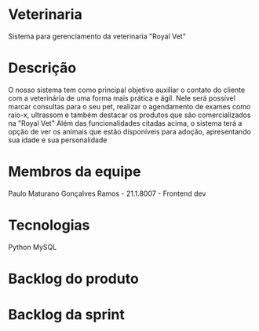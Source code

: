 # Veterinaria

Sistema para gerenciamento da veterinaria "Royal Vet"

# Descrição

O nosso sistema tem como principal objetivo auxiliar o contato do cliente com a veterinária de uma forma mais prática e ágil.
Nele será possível marcar consultas para o seu pet, realizar o agendamento de exames como raio-x, ultrassom e também destacar os produtos que são comercializados na "Royal Vet"
Além das funcionalidades citadas acima, o sistema terá a opção de ver os animais que estão disponíveis para adoção, apresentando sua idade e sua personalidade

# Membros da equipe

Paulo Maturano Gonçalves Ramos - 21.1.8007 - Frontend dev

# Tecnologias

Python
MySQL

# Backlog do produto



# Backlog da sprint
